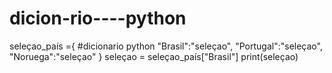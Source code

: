 # dicion-rio----python

seleçao_país ={                        #dicionario python
    "Brasil":"seleçao",
   "Portugal":"seleçao",
 "Noruega":"seleçao"
}
seleçao = seleçao_país["Brasil"]
print(seleçao)
